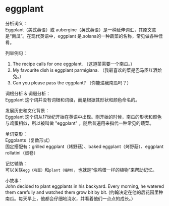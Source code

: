 # eggplant

分析词义：  
Eggplant（美式英语）或 aubergine（英式英语）是一种延伸词汇，其原文意是“南瓜”。在现代英语中，eggplant 是.solana的一种蔬菜的名称，常见做各种佳肴。

  

列举例句：

  

1.  The recipe calls for one eggplant. （这道菜需要一个南瓜。）
2.  My favourite dish is eggplant parmigiana. （我最喜欢的菜是巴马臣红酒烩兔。）
3.  Can you please pass the eggplant? （你能递我南瓜吗？）

  

词根分析 & 词缀分析：  
Eggplant 这个词并没有词根和词缀，而是根据其形状和颜色命名的。

  

发展历史和文化背景：  
Eggplant 这个词从17世纪开始在英语中出现。刚开始的时候，南瓜的形状和颜色与鸡蛋相似，所以被叫做 "eggplant" ，随后普遍用来指代一种常见的蔬菜。

  

单词变形：  
Eggplants（复数形式）  
固定搭配有：grilled eggplant（烤野菇）、baked eggplant（烤野菇）、eggplant rollatini（蛋卷）

  

记忆辅助：  
可以关联`egg（鸡蛋）`和`plant（植物）`，也就是“像鸡蛋一样的植物”来帮助记忆。

  

小故事：  
John decided to plant eggplants in his backyard. Every morning, he watered them carefully and watched them grow bit by bit. (约翰决定在他的后花园里种南瓜。每天早上，他都会仔细地浇水，并看着他们一点点的成长。）
